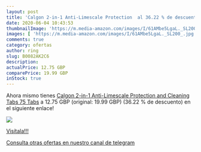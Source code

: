 ```yaml
---
layout: post
title: 'Calgon 2-in-1 Anti-Limescale Protection  al 36.22 % de descuento'
date: 2020-06-04 10:43:53
thumbnailImage: 'https://m.media-amazon.com/images/I/61AMbe5LgaL._SL200_.jpg'
images: [ 'https://m.media-amazon.com/images/I/61AMbe5LgaL._SL200_.jpg' ]
comments: true
category: ofertas
author: ring
slug: B0082AK2C6
description:
actualPrice: 12.75 GBP
comparePrice: 19.99 GBP
inStock: true
---
```


Ahora mismo tienes [Calgon 2-in-1 Anti-Limescale Protection and Cleaning Tabs 75 Tabs](https://www.amazon.com/dp/B0082AK2C6/?tag=redken08-20) a 12.75 GBP (original: 19.99 GBP) (36.22 %  de descuento) en el siguiente enlace!

[![](https://m.media-amazon.com/images/I/61AMbe5LgaL._SL200_.jpg)](https://www.amazon.com/dp/B0082AK2C6/?tag=redken08-20)

[Visítala!!!](https://www.amazon.com/dp/B0082AK2C6/?tag=redken08-20)

[Consulta otras ofertas en nuestro canal de telegram](https://t.me/s/ofertas25)
